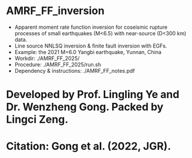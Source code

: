 # AMRF_FF_inversion
- Apparent moment rate function inversion for coseismic rupture processes of
  small earthquakes (M<6.5) with near-source (D<300 km) data.
- Line source NNLSQ inversion & finite fault inversion with EGFs.
- Example: the 2021 M=6.0 Yangbi earthquake, Yunnan, China
- Workdir:                     ./AMRF_FF_2025/
- Procedure:                   ./AMRF_FF_2025/run.sh
- Dependency & instructions:   ./AMRF_FF_notes.pdf
  
# Developed by Prof. Lingling Ye and Dr. Wenzheng Gong. Packed by Lingci Zeng. 
# Citation: Gong et al. (2022, JGR).
